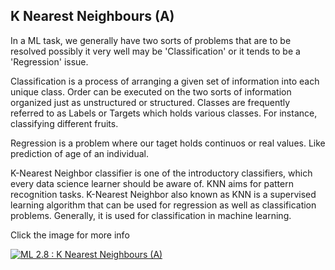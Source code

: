 ## K Nearest Neighbours (A)

In a ML task, we generally have two sorts of problems that are to be resolved possibly it very well may be 'Classification' or it tends to be a 'Regression' issue. 

Classification is a process of arranging a given set of information into each unique class. Order can be executed on the two sorts of information organized just as unstructured or structured. Classes are frequently referred to as Labels or Targets which holds various classes. For instance, classifying different fruits. 

Regression is a problem where our taget holds continuos or real values. Like prediction of age of an individual. 


K-Nearest Neighbor classifier is one of the introductory classifiers, which every data science learner should be aware of.  KNN aims for pattern recognition tasks. 
K-Nearest Neighbor also known as KNN is a supervised learning algorithm that can be used for regression as well as classification problems. Generally, it is used for classification in machine learning. 

Click the image for more info

[![ML 2.8 : K Nearest Neighbours (A)](https://user-images.githubusercontent.com/83051558/135641006-9d2b57ff-f9ba-4b57-8647-434352fc6549.png)](https://drive.google.com/file/d/1uL45FsHKzBF6NQ5xMHOT20SpojZ1epZ9/view?usp=sharing)

